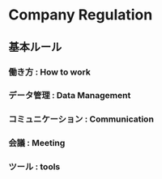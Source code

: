 # Company Regulation
## 基本ルール
### 働き方 : How to work

### データ管理 : Data Management

### コミュニケーション : Communication

### 会議 : Meeting

### ツール : tools
